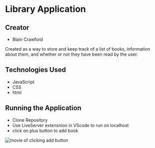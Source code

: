 # Library Application
## Creator
  -  Blain Crawford

Created as a way to store and keep track of a list of books, information about them, and whether or not they have been read by the user.

## Technologies Used
  -  JavaScript
  -  CSS
  - html
##  Running the Application
  -  Clone Repository
  -  Use LiveServer extensnion in VScode to run on localhost
  -  click on plus button to add book

<img src="./images/add-button.gif" alt="movie of clicking add button"/>
